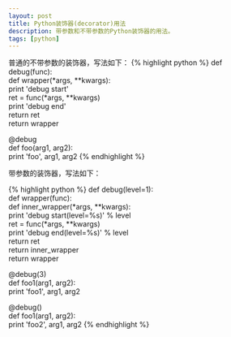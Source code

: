 ```yaml
---
layout: post
title: Python装饰器(decorator)用法
description: 带参数和不带参数的Python装饰器的用法。
tags: [python]
---
```


普通的不带参数的装饰器，写法如下：
{% highlight python %}
def debug(func):  
    def wrapper(*args, **kwargs):  
        print 'debug start'  
        ret = func(*args, **kwargs)  
        print 'debug end'  
        return ret  
    return wrapper  
  
@debug  
def foo(arg1, arg2):  
    print 'foo', arg1, arg2 
{% endhighlight %}

带参数的装饰器，写法如下：
<!--more-->
{% highlight python %}
def debug(level=1):  
    def wrapper(func):  
        def inner_wrapper(*args, **kwargs):  
            print 'debug start(level=%s)' % level  
            ret = func(*args, **kwargs)  
            print 'debug end(level=%s)' % level  
            return ret  
        return inner_wrapper  
    return wrapper  
  
@debug(3)  
def foo1(arg1, arg2):  
    print 'foo1', arg1, arg2  
  
@debug()  
def foo1(arg1, arg2):  
    print 'foo2', arg1, arg2
{% endhighlight %}
